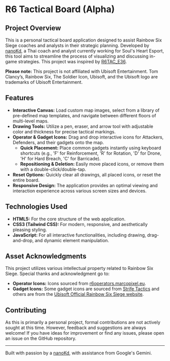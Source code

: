 # R6 Tactical Board (Alpha)

## Project Overview

This is a personal tactical board application designed to assist Rainbow Six Siege coaches and analysts in their strategic planning. Developed by [nanoKd](https://liquipedia.net/rainbowsix/NanoKidz), a Thai coach and analyst currently working for Soul's Heart Esport, this tool aims to streamline the process of visualizing and discussing in-game strategies. This project was inspired by [R6TAC_E36](https://github.com/s3min141/R6TAC).

**Please note:** This project is not affiliated with Ubisoft Entertainment. Tom Clancy’s, Rainbow Six, The Soldier Icon, Ubisoft, and the Ubisoft logo are trademarks of Ubisoft Entertainment.

## Features

* **Interactive Canvas:** Load custom map images, select from a library of pre-defined map templates, and navigate between different floors of multi-level maps.
* **Drawing Tools:** Utilize a pen, eraser, and arrow tool with adjustable color and thickness for precise tactical markings.
* **Operator & Gadget Icons:** Drag and drop interactive icons for Attackers, Defenders, and their gadgets onto the map.
    * **Quick Placement:** Place common gadgets instantly using keyboard shortcuts (e.g., 'F' for Reinforcement, 'R' for Rotation, 'D' for Drone, 'H' for Hard Breach, 'C' for Barricade).
    * **Repositioning & Deletion:** Easily move placed icons, or remove them with a double-click/double-tap.
* **Reset Options:** Quickly clear all drawings, all placed icons, or reset the entire board.
* **Responsive Design:** The application provides an optimal viewing and interaction experience across various screen sizes and devices.

## Technologies Used

* **HTML5:** For the core structure of the web application.
* **CSS3 (Tailwind CSS):** For modern, responsive, and aesthetically pleasing styling.
* **JavaScript:** For all interactive functionalities, including drawing, drag-and-drop, and dynamic element manipulation.

## Asset Acknowledgments

This project utilizes various intellectual property related to Rainbow Six Siege. Special thanks and acknowledgment go to:

* **Operator Icons:** Icons sourced from [r6operators.marcopixel.eu](https://r6operators.marcopixel.eu).
* **Gadget Icons:** Some gadget icons are sourced from [Strife Tactics](https://tactics.strife.gg) and others are from the [Ubisoft Official Rainbow Six Siege website](https://www.ubisoft.com/en-us/game/rainbow-six/siege/game-info/operators).

## Contributing

As this is primarily a personal project, formal contributions are not actively sought at this time. However, feedback and suggestions are always welcome! If you have ideas for improvement or find any issues, please open an issue on the GitHub repository.

---

Built with passion by a [nanoKd](https://liquipedia.net/rainbowsix/NanoKidz), with assistance from Google's Gemini.

